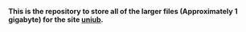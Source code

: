 **This is the repository to store all of the larger files (Approximately 1 gigabyte) for the site [uniub](https://uniub.github.io).**
